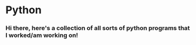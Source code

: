 # Python
### Hi there, here's a collection of all sorts of python programs that I worked/am working on!
